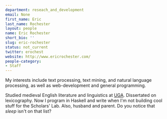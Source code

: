 ```yaml
---
department: reseach_and_development
email: None
first_name: Eric
last_name: Rochester
layout: people
name: Eric Rochester
short_bio: ''
slug: eric-rochester
status: not_current
twitter: erochest
website: http://www.ericrochester.com/
people-category:
- Staff
---
```


My interests include text processing, text mining, and natural language processing, as well as web-development and general programming.

Studied medieval English literature and linguistics at [UGA](http://www.english.uga.edu/). Dissertated on lexicography. Now I program in Haskell and write when I'm not building cool stuff for the Scholars' Lab. Also, husband and parent. Do you notice that _sleep_ isn't on that list?
